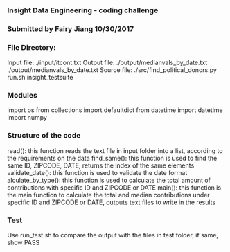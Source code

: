 ### Insight Data Engineering - coding challenge
### Submitted by Fairy Jiang 10/30/2017

### File Directory:
Input file: ./input/itcont.txt
Output file: ./output/medianvals_by_date.txt
             ./output/medianvals_by_date.txt
Source file: ./src/find_political_donors.py
run.sh
insight_testsuite

### Modules
import os
from collections import defaultdict
from datetime import datetime
import numpy

### Structure of the code
read(): this function reads the text file in input folder into a list,
        according to the requirements on the data
find_same(): this function is used to find the same ID, ZIPCODE, DATE,
        returns the index of the same elements
validate_date(): this function is used to validate the date format
alculate_by_type(): this function is used to calculate the total amount
        of contributions with specific ID and ZIPCODE or DATE
main(): this function is the main function to calculate the total and median
        contributions under specific ID and ZIPCODE or DATE, outputs text
        files to write in the results

### Test
Use run_test.sh to compare the output with the files in test folder, if
same, show PASS


